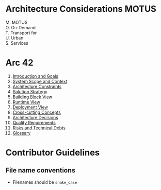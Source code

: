 # Architecture Considerations MOTUS
M. MOTUS  
O. On-Demand  
T. Transport for  
U. Urban  
S. Services  

# Arc 42

  1. [Introduction and Goals](arc42_structure/1_introduction_and_goals.md)
  2. [System Scope and Context](arc42_structure/2_architecture_constraints.md)
  3. [Architecture Constraints](arc42_structure/3_system_scope_and_context.md)
  4. [Solution Strategy](arc42_structure/4_solution_strategy.md)
  5. [Building Block View](arc42_structure/5_building_block_view.md)
  6. [Runtime View](arc42_structure/6_runtime_view.md)
  7. [Deployment View](arc42_structure/7_deployment_view.md)
  8. [Cross-cutting Concepts](arc42_structure/8_crosscutting_concept.md)
  9. [Architecture Decisions](arc42_structure/9_architectural_decisions.md)
  10. [Quality Requirements](arc42_structure/10_quality_requirements.md)
  11. [Risks and Technical Debts](arc42_structure/11_risks_technical_debt.md)
  12. [Glossary](arc42_structure/12_glossary.md)


# Contributor Guidelines

## File name conventions

- Filenames should be `snake_case`
